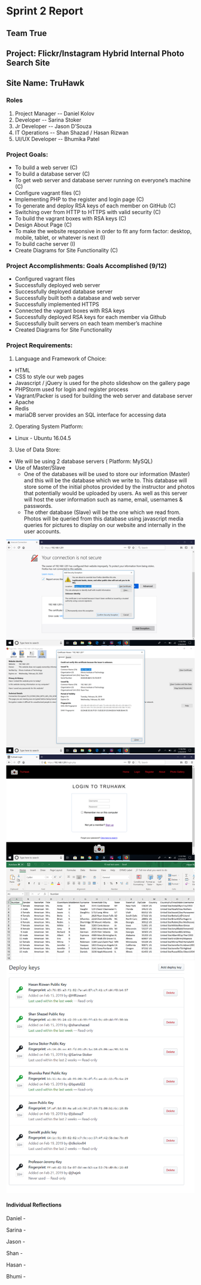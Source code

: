 # Sprint 2 Report
## Team True
## Project: Flickr/Instagram Hybrid Internal Photo Search Site
## Site Name: TruHawk
### Roles
1. Project Manager -- Daniel Kolov
2. Developer -- Sarina Stoker
3. Jr Developer -- Jason D’Souza 
4. IT Operations -- Shan Shazad / Hasan Rizwan
5. UI/UX Developer -- Bhumika Patel

### Project Goals:

  * To build a web server (C)
  * To build a database server (C)
  * To get web server and database server running on everyone’s machine (C)
  * Configure vagrant files (C)
  * Implementing PHP to the register and login page (C)
  * To generate and deploy RSA keys of each member on GitHub (C)
  * Switching over from HTTP to HTTPS with valid security  (C)
  * To build the vagrant boxes with RSA keys (C)
  * Design About Page (C)
  * To make the website responsive in order to fit any form factor: desktop, mobile, tablet, or whatever is next (I)
  * To build cache server (I)
  * Create Diagrams for Site Functionality (C)

### Project Accomplishments: Goals Accomplished (9/12)

  * Configured vagrant files
  * Successfully deployed web server
  * Successfully deployed database server
  * Successfully built both a database and web server
  * Successfully implemented HTTPS
  * Connected the vagrant boxes with RSA keys
  * Successfully deployed RSA keys for each member via Github
  * Successfully built servers on each team member’s machine
  * Created Diagrams for Site Functionality

### Project Requirements:
1. Language and Framework of Choice:

  * HTML 
  * CSS to style our web pages 
  * Javascript / jQuery is used for the photo slideshow on the gallery page
  * PHPStorm used for login and register process
  * Vagrant/Packer is used for building the web server and database server
  * Apache
  * Redis
  * mariaDB server provides an SQL interface for accessing data
  
2. Operating System Platform:

  * Linux - Ubuntu 16.04.5
  
3. Use of Data Store:

  * We will be using 2 database servers ( Platform: MySQL)
  * Use of Master/Slave
    - One of the databases will be used to store our information (Master) and this will be the database which we write to. This database will store some of the initial photos provided by the instructor and photos that potentially would be uploaded by users. As well as this server will host the user information such as name, email, usernames & passwords.
    - The other database (Slave) will be the one which we read from. Photos will be queried from this database using javascript media queries for pictures to display on our website and internally in the user accounts.


  
  
  
  
  
![https](images/https.png "HTTPS 1")
![https2](images/https2.png "HTTPS 2")
![https3](images/https3.png "HTTPS 3")
![testusers](images/testusers.png "Test Users")
![deploykeys](images/deploykeys.png "Deploy Keys")

#### Individual Reflections
Daniel -  

Sarina - 

Jason - 

Shan - 

Hasan - 

Bhumi - 
